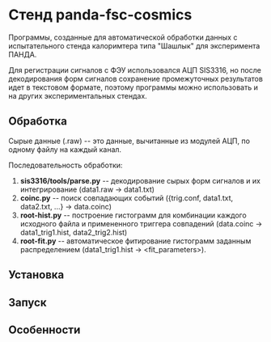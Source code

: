 Стенд panda-fsc-cosmics
=======================
Программы, созданные для автоматической обработки данных с испытательного стенда калоримтера типа "Шашлык" для эксперимента ПАНДА. 
  
Для регистрации сигналов с ФЭУ использовался АЦП SIS3316, но после декодирования форм сигналов сохранение промежуточных результатов идет в текстовом формате, поэтому программы можно использовать и на других экспериментальных стендах. 
  
Обработка
---------
Сырые данные (.raw) -- это данные, вычитанные из модулей АЦП, по одному файлу на каждый канал. 
  
Последовательность обработки:
1. **sis3316/tools/parse.py** -- декодирование сырых форм сигналов и их интегрирование (data1.raw -> data1.txt)
1. **coinc.py** -- поиск совпадающих событий ({trig.conf, data1.txt, data2.txt, ...} -> data.coinc)
1. **root-hist.py** -- построение гистограмм для комбинации каждого исходного файла и примененного триггера совпадений (data.coinc -> data1\_trig1.hist, data2\_trig2.hist)
1. **root-fit.py** -- автоматическое фитирование гистограмм заданным распределением (data1\_trig1.hist -> <fit\_parameters>).
  
Установка
---------
  
Запуск
------
  
Особенности
-----------
